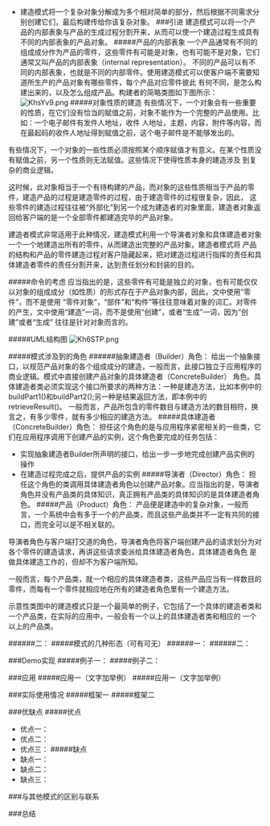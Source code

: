 - 建造模式将一个复杂对象分解成为多个相对简单的部分，然后根据不同需求分别创建它们，最后构建传给你该复杂对象。
###引进
建造模式可以将一个产品的内部表象与产品的生成过程分割开来，从而可以使一个建造过程生成具有不同的内部表象的产品对象。
#####产品的内部表象
一个产品通常有不同的组成成分作为产品的零件，这些零件有可能是对象，也有可能不是对象，它们通常又叫产品的内部表象（internal representation）。
不同的产品可以有不同的内部表象，也就是不同的内部零件。使用建造模式可以使客户端不需要知道所生产的产品对象有哪些零件，每个产品对应零件彼此
有何不同，是怎么构建出来的，以及怎么组成产品。构建者的简略类图如下图所示：
![KhsYv9.png](https://s2.ax1x.com/2019/10/30/KhsYv9.png)
#####对象性质的建造
有些情况下，一个对象会有一些重要的性质，在它们没有恰当的赋值之前，对象不能作为一个完整的产品使用。比如：一个电子邮件有发件人地址，收件
人地址，主题，内容，附件等内容，而在最起码的收件人地址得到赋值之前，这个电子邮件是不能够发出的。

有些情况下，一个对象的一些性质必须按照某个顺序赋值才有意义。在某个性质没有赋值之前，另一个性质则无法赋值。这些情况下使得性质本身的建造涉及
到复杂的商业逻辑。

这时候，此对象相当于一个有待构建的产品，而对象的这些性质相当于产品的零件，建造产品的过程是建造零件的过程，由于建造零件的过程很复杂，因此，
这些零件的建造过程往往被“外部化”到另一个成为建造者的对象里面，建造者对象返回给客户端的是一个全部零件都建造完毕的产品对象。

建造者模式非常适用于此种情况，建造模式利用一个导演者对象和具体建造者对象一个一个地建造出所有的零件，从而建造出完整的产品对象，建造者模式将
产品的结构和产品的零件建造过程对客户隐藏起来，把对建造过程进行指挥的责任和具体建造者零件的责任分割开来，达到责任划分和封装的目的。

#####命令的考虑
应当指出的是，这些零件有可能是独立的对象，也有可能仅仅以对象的组成成分（如性质）的形式存在于产品对象内部，因此，文中使用“零件”，而不是使用
“零件对象”，“部件”和“构件”等往往意味着对象的词汇。对零件的产生，文中使用“建造”一词，而不是使用“创建”，或者“生成”一词，因为“创建”或者“生成”
往往是针对对象而言的。

#####UML结构图
![Kh6STP.png](https://s2.ax1x.com/2019/10/30/Kh6STP.png)

#####模式涉及到的角色
######抽象建造者（Builder）角色：
给出一个抽象接口，以规范产品对象的各个组成成分的建造，一般而言，此接口独立于应用程序的商业逻辑。模式中直接创建产品对象的具体建造者（ConcreteBuilder）
角色。具体建造者类必须实现这个接口所要求的两种方法：一种是建造方法，比如本例中的buildPart1()和buildPart2();另一种是结果返回方法，即本例中的retrieveResult()。
一般而言，产品所包含的零件数目与建造方法的数目相符，换言之，有多少零件，就有多少相应的建造方法。
#####具体建造者（ConcreteBuilder）角色：
担任这个角色的是与应用程序紧密相关的一些类，它们在应用程序调用下创建产品的实例，这个角色要完成的任务包括：

- 实现抽象建造者Builder所声明的接口，给出一步一步地完成创建产品实例的操作
- 在建造过程完成之后，提供产品的实例
#####导演者（Director）角色：
担任这个角色的类调用具体建造者角色以创建产品对象。应当指出的是，导演者角色并没有产品类的具体知识，真正拥有产品类的具体知识的是具体建造者角色。
#####产品（Product）角色：
产品便是建造中的复杂对象，一般而言，一个系统中会有多于一个的产品类，而且这些产品类并不一定有共同的接口，而完全可以是不相关联的。

导演者角色与客户端打交道的角色，导演者角色将客户端创建产品的请求划分为对各个零件的建造请求，再讲这些请求委派给具体建造者角色，具体建造者角色
是做具体建造工作的，但却不为客户端所知。

一般而言，每个产品类，就一个相应的具体建造者类，这些产品应当有一样数目的零件，而每有一个零件就相应地在所有的建造者角色里有一个建造方法。

示意性类图中的建造模式只是一个最简单的例子，它包括了一个具体的建造者类和一个产品类，在实际的应用中，一般会有一个以上的具体建造者类和相应的
一个以上的产品类。



######二：
#####模式的几种形态（可有可无）
######一：
######二：

###Demo实现
#####例子一：
#####例子二：

###应用
#####应用一（文字加举例）
#####应用一（文字加举例）

###实际使用情况
#####框架一
#####框架二

###优缺点
#####优点
- 优点一：
- 优点二：
- 优点三：
#####缺点
- 缺点一：
- 缺点二：
- 缺点三：

###与其他模式的区别与联系

###总结




